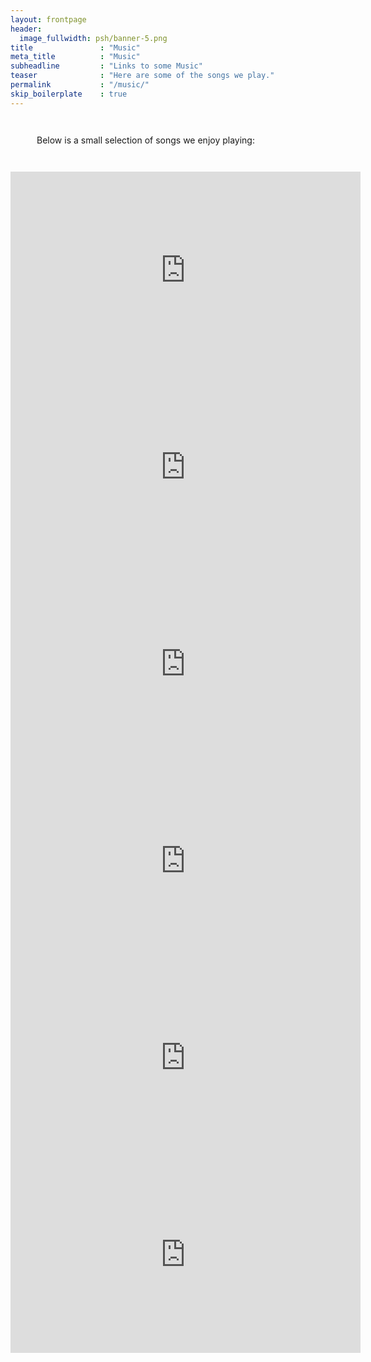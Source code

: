 ```yaml
---
layout: frontpage
header:
  image_fullwidth: psh/banner-5.png
title               : "Music"
meta_title          : "Music"
subheadline         : "Links to some Music"
teaser              : "Here are some of the songs we play."
permalink           : "/music/"
skip_boilerplate    : true
---
```


<div style="width: 70%; margin: 3em;">
<p>
Below is a small selection of songs we enjoy playing:
</p>
</div>

<iframe width="560" height="315" src="https://www.youtube.com/embed/OYonmssUV9A?si=Ya675n0_3NAk_FEi" title="YouTube video player" frameborder="0" allow="accelerometer; autoplay; clipboard-write; encrypted-media; gyroscope; picture-in-picture; web-share" allowfullscreen></iframe>

<br/>

<iframe width="560" height="315" src="https://www.youtube.com/embed/7untFY5hTIw?si=isWz6Qkn51WNezld" title="YouTube video player" frameborder="0" allow="accelerometer; autoplay; clipboard-write; encrypted-media; gyroscope; picture-in-picture; web-share" allowfullscreen></iframe>

<br/>

<iframe width="560" height="315" src="https://www.youtube.com/embed/6AEpVufl13Q?si=hgF4-MaJlTLGjhzS" title="YouTube video player" frameborder="0" allow="accelerometer; autoplay; clipboard-write; encrypted-media; gyroscope; picture-in-picture; web-share" allowfullscreen></iframe>

<br/>

<iframe width="560" height="315" src="https://www.youtube.com/embed/pHMPbAWIoh4?si=FmMSspMTR0v69KBe" title="YouTube video player" frameborder="0" allow="accelerometer; autoplay; clipboard-write; encrypted-media; gyroscope; picture-in-picture; web-share" allowfullscreen></iframe>

<br/>

<iframe width="560" height="315" src="https://www.youtube.com/embed/RUbuKpt7Mbs?si=ucw9MmnuIA7UtcrG" title="YouTube video player" frameborder="0" allow="accelerometer; autoplay; clipboard-write; encrypted-media; gyroscope; picture-in-picture; web-share" allowfullscreen></iframe>

<br/>

<iframe width="560" height="315" src="https://www.youtube.com/embed/dXsKkz_vP0w?si=LDYFeFHA_2m72Q7E" title="YouTube video player" frameborder="0" allow="accelerometer; autoplay; clipboard-write; encrypted-media; gyroscope; picture-in-picture; web-share" allowfullscreen></iframe>

<br/>

